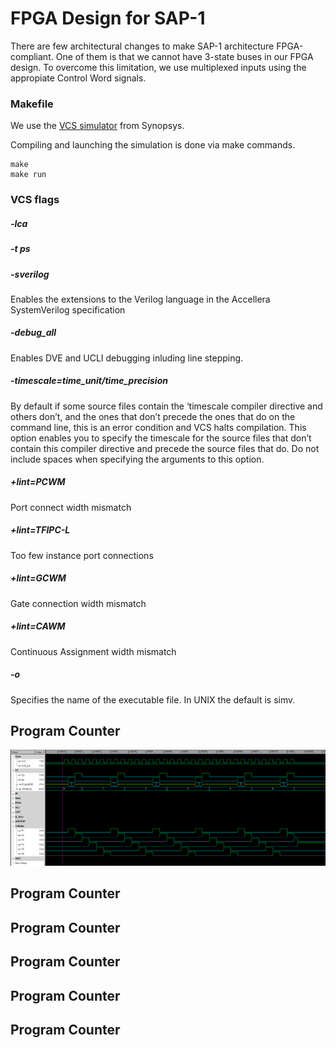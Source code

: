 # FPGA Design for SAP-1

There are few architectural changes to make SAP-1 architecture FPGA-compliant. One of them is that we cannot have 3-state buses in our FPGA design. To overcome this limitation, we use multiplexed inputs using the appropiate Control Word signals.

### Makefile
We use the [VCS simulator](https://www.synopsys.com/verification/simulation/vcs.html) from Synopsys. 

Compiling and launching the simulation is done via make commands.
```
make
make run
```

### VCS flags
 ##### -lca 
 
 #####  -t ps 
 
 #####  -sverilog 
 Enables the extensions to the Verilog language in the Accellera SystemVerilog specification
 
 #####  -debug_all 
 Enables DVE and UCLI debugging inluding line stepping.
 
 #####  -timescale=time_unit/time_precision
 By default if some source files contain the ‘timescale compiler directive and others don’t, and the ones that don’t precede the ones that do on the command line, this is an error condition and VCS halts compilation. This option enables you to specify the timescale for the source files that don’t contain this compiler directive and precede the source files that do. Do not include spaces when specifying the arguments to this option.
 
 #####  +lint=PCWM 
 Port connect width mismatch
 
 #####  +lint=TFIPC-L
 Too few instance port connections
 
 #####  +lint=GCWM 
 Gate connection width mismatch
 
 #####  +lint=CAWM
 Continuous Assignment width mismatch
 
 #####  -o
 Specifies the name of the executable file. In UNIX the default is simv.


## Program Counter
![FPGA_pc](img/pc.PNG "")

## Program Counter
## Program Counter
## Program Counter
## Program Counter
## Program Counter


